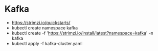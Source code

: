 # Kafka
* https://strimzi.io/quickstarts/
* kubectl create namespace kafka
* kubectl create -f 'https://strimzi.io/install/latest?namespace=kafka' -n kafka
* kubectl apply -f kafka-cluster.yaml